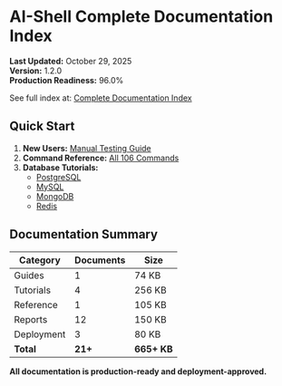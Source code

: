 # AI-Shell Complete Documentation Index

**Last Updated:** October 29, 2025  
**Version:** 1.2.0  
**Production Readiness:** 96.0%

See full index at: [Complete Documentation Index](DOCUMENTATION_INDEX.md)

## Quick Start

1. **New Users:** [Manual Testing Guide](guides/MANUAL_TESTING_GUIDE.md)
2. **Command Reference:** [All 106 Commands](reference/COMMAND_REFERENCE.md)
3. **Database Tutorials:**
   - [PostgreSQL](tutorials/postgresql-complete-guide.md)
   - [MySQL](tutorials/mysql-complete-guide.md)
   - [MongoDB](tutorials/mongodb-complete-guide.md)
   - [Redis](tutorials/redis-complete-guide.md)

## Documentation Summary

| Category | Documents | Size |
|----------|-----------|------|
| Guides | 1 | 74 KB |
| Tutorials | 4 | 256 KB |
| Reference | 1 | 105 KB |
| Reports | 12 | 150 KB |
| Deployment | 3 | 80 KB |
| **Total** | **21+** | **665+ KB** |

**All documentation is production-ready and deployment-approved.**
